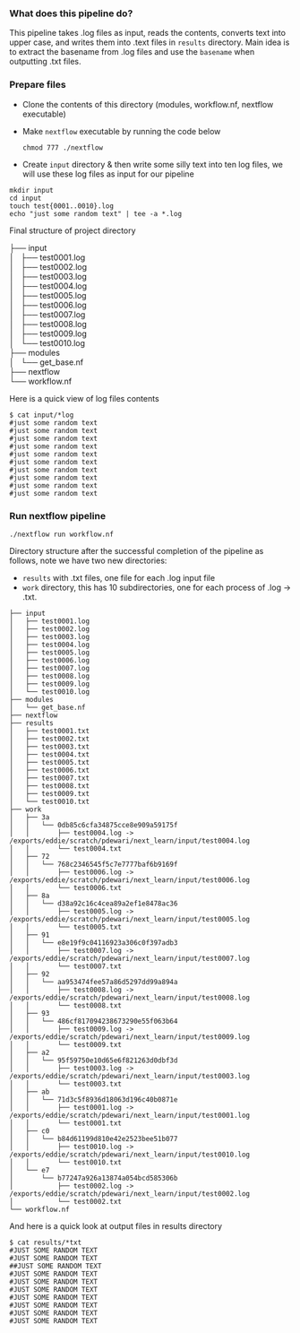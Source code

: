 ### What does this pipeline do?
This pipeline takes .log files as input, reads the contents, converts text into upper case, and writes them into .text files in `results` directory.
Main idea is to extract the basename from .log files and use the `basename` when outputting .txt files.

### Prepare files
- Clone the contents of this directory (modules, workflow.nf, nextflow executable)
- Make `nextflow` executable by running the code below
  
  ```
  chmod 777 ./nextflow
  ```
- Create `input` directory & then write some silly text into ten log files, we will use these log files as input for our pipeline
```
mkdir input
cd input
touch test{0001..0010}.log
echo "just some random text" | tee -a *.log
```
Final structure of project directory

├── input \
│   ├── test0001.log \
│   ├── test0002.log \
│   ├── test0003.log \
│   ├── test0004.log \
│   ├── test0005.log \
│   ├── test0006.log \
│   ├── test0007.log \
│   ├── test0008.log \
│   ├── test0009.log \
│   └── test0010.log \
├── modules \
│   └── get_base.nf \
├── nextflow \
└── workflow.nf

Here is a quick view of log files contents 
```
$ cat input/*log
#just some random text
#just some random text
#just some random text
#just some random text
#just some random text
#just some random text
#just some random text
#just some random text
#just some random text
#just some random text
```
### Run nextflow pipeline

```
./nextflow run workflow.nf
```
Directory structure after the successful completion of the pipeline as follows, note we have two new directories:
- `results` with .txt files, one file for each .log input file
- `work` directory, this has 10 subdirectories, one for each process of .log -> .txt.
```
├── input
│   ├── test0001.log
│   ├── test0002.log
│   ├── test0003.log
│   ├── test0004.log
│   ├── test0005.log
│   ├── test0006.log
│   ├── test0007.log
│   ├── test0008.log
│   ├── test0009.log
│   └── test0010.log
├── modules
│   └── get_base.nf
├── nextflow
├── results
│   ├── test0001.txt
│   ├── test0002.txt
│   ├── test0003.txt
│   ├── test0004.txt
│   ├── test0005.txt
│   ├── test0006.txt
│   ├── test0007.txt
│   ├── test0008.txt
│   ├── test0009.txt
│   └── test0010.txt
├── work
│   ├── 3a
│   │   └── 0db85c6cfa34875cce8e909a59175f
│   │       ├── test0004.log -> /exports/eddie/scratch/pdewari/next_learn/input/test0004.log
│   │       └── test0004.txt
│   ├── 72
│   │   └── 768c2346545f5c7e7777baf6b9169f
│   │       ├── test0006.log -> /exports/eddie/scratch/pdewari/next_learn/input/test0006.log
│   │       └── test0006.txt
│   ├── 8a
│   │   └── d38a92c16c4cea89a2ef1e8478ac36
│   │       ├── test0005.log -> /exports/eddie/scratch/pdewari/next_learn/input/test0005.log
│   │       └── test0005.txt
│   ├── 91
│   │   └── e8e19f9c04116923a306c0f397adb3
│   │       ├── test0007.log -> /exports/eddie/scratch/pdewari/next_learn/input/test0007.log
│   │       └── test0007.txt
│   ├── 92
│   │   └── aa953474fee57a86d5297dd99a894a
│   │       ├── test0008.log -> /exports/eddie/scratch/pdewari/next_learn/input/test0008.log
│   │       └── test0008.txt
│   ├── 93
│   │   └── 486cf817094238673290e55f063b64
│   │       ├── test0009.log -> /exports/eddie/scratch/pdewari/next_learn/input/test0009.log
│   │       └── test0009.txt
│   ├── a2
│   │   └── 95f59750e10d65e6f821263d0dbf3d
│   │       ├── test0003.log -> /exports/eddie/scratch/pdewari/next_learn/input/test0003.log
│   │       └── test0003.txt
│   ├── ab
│   │   └── 71d3c5f8936d18063d196c40b0871e
│   │       ├── test0001.log -> /exports/eddie/scratch/pdewari/next_learn/input/test0001.log
│   │       └── test0001.txt
│   ├── c0
│   │   └── b84d61199d810e42e2523bee51b077
│   │       ├── test0010.log -> /exports/eddie/scratch/pdewari/next_learn/input/test0010.log
│   │       └── test0010.txt
│   └── e7
│       └── b77247a926a13874a054bcd585306b
│           ├── test0002.log -> /exports/eddie/scratch/pdewari/next_learn/input/test0002.log
│           └── test0002.txt
└── workflow.nf
```

And here is a quick look at output files in results directory
```
$ cat results/*txt
#JUST SOME RANDOM TEXT
#JUST SOME RANDOM TEXT
##JUST SOME RANDOM TEXT
#JUST SOME RANDOM TEXT
#JUST SOME RANDOM TEXT
#JUST SOME RANDOM TEXT
#JUST SOME RANDOM TEXT
#JUST SOME RANDOM TEXT
#JUST SOME RANDOM TEXT
#JUST SOME RANDOM TEXT

```

